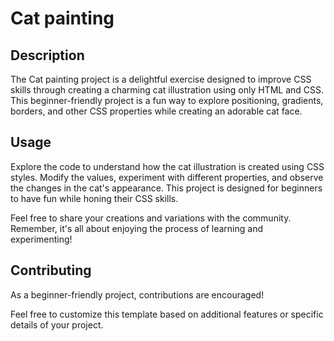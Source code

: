 # Cat painting

## Description
The Cat painting project is a delightful exercise designed to improve CSS skills through creating a charming cat illustration using only HTML and CSS. This beginner-friendly project is a fun way to explore positioning, gradients, borders, and other CSS properties while creating an adorable cat face.

## Usage
Explore the code to understand how the cat illustration is created using CSS styles. Modify the values, experiment with different properties, and observe the changes in the cat's appearance. This project is designed for beginners to have fun while honing their CSS skills.

Feel free to share your creations and variations with the community. Remember, it's all about enjoying the process of learning and experimenting!

## Contributing
As a beginner-friendly project, contributions are encouraged!

Feel free to customize this template based on additional features or specific details of your project.
